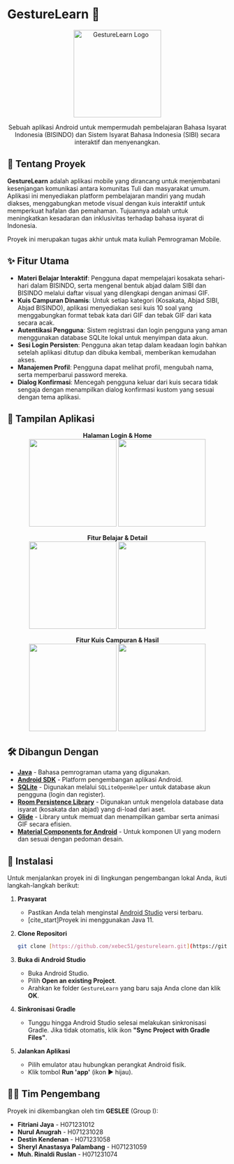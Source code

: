 # GestureLearn 🤟

<p align="center">
  <img src="https://user-images.githubusercontent.com/113186358/217277873-6785675e-c049-43c2-a4f6-86d1162af14e.png" alt="GestureLearn Logo" width="200"/>
</p>

<p align="center">
  Sebuah aplikasi Android untuk mempermudah pembelajaran Bahasa Isyarat Indonesia (BISINDO) dan Sistem Isyarat Bahasa Indonesia (SIBI) secara interaktif dan menyenangkan.
</p>

## 📝 Tentang Proyek

**GestureLearn** adalah aplikasi mobile yang dirancang untuk menjembatani kesenjangan komunikasi antara komunitas Tuli dan masyarakat umum. Aplikasi ini menyediakan platform pembelajaran mandiri yang mudah diakses, menggabungkan metode visual dengan kuis interaktif untuk memperkuat hafalan dan pemahaman. Tujuannya adalah untuk meningkatkan kesadaran dan inklusivitas terhadap bahasa isyarat di Indonesia.

Proyek ini merupakan tugas akhir untuk mata kuliah Pemrograman Mobile.

## ✨ Fitur Utama

- **Materi Belajar Interaktif**: Pengguna dapat mempelajari kosakata sehari-hari dalam BISINDO, serta mengenal bentuk abjad dalam SIBI dan BISINDO melalui daftar visual yang dilengkapi dengan animasi GIF.
- **Kuis Campuran Dinamis**: Untuk setiap kategori (Kosakata, Abjad SIBI, Abjad BISINDO), aplikasi menyediakan sesi kuis 10 soal yang menggabungkan format tebak kata dari GIF dan tebak GIF dari kata secara acak.
- **Autentikasi Pengguna**: Sistem registrasi dan login pengguna yang aman menggunakan database SQLite lokal untuk menyimpan data akun.
- **Sesi Login Persisten**: Pengguna akan tetap dalam keadaan login bahkan setelah aplikasi ditutup dan dibuka kembali, memberikan kemudahan akses.
- **Manajemen Profil**: Pengguna dapat melihat profil, mengubah nama, serta memperbarui password mereka.
- **Dialog Konfirmasi**: Mencegah pengguna keluar dari kuis secara tidak sengaja dengan menampilkan dialog konfirmasi kustom yang sesuai dengan tema aplikasi.

## 📱 Tampilan Aplikasi

<p align="center">
  <b>Halaman Login & Home</b><br>
  <img src="https://github.com/user-attachments/assets/51351113-e5d2-4357-a367-bd1c92a6c8e3" width="200">
  <img src="https://github.com/user-attachments/assets/05a4639d-230c-433b-814d-5825b399d8d6" width="200">
</p>
<p align="center">
  <b>Fitur Belajar & Detail</b><br>
  <img src="https://github.com/user-attachments/assets/136709d7-8373-455b-8016-1f3cc0c5e3d9" width="200">
  <img src="https://github.com/user-attachments/assets/8fa302cc-4976-4c74-a4f1-67e3ed6c496c" width="200">
</p>
<p align="center">
  <b>Fitur Kuis Campuran & Hasil</b><br>
  <img src="https://github.com/user-attachments/assets/26d400e2-89b4-4e2b-980b-48c9509ac893" width="200">
  <img src="https://github.com/user-attachments/assets/4041b6c8-5390-449e-99f6-3e6f98a3d53b" width="200">
</p>


## 🛠️ Dibangun Dengan

- **[Java](https://www.java.com/)** - Bahasa pemrograman utama yang digunakan.
- **[Android SDK](https://developer.android.com/studio)** - Platform pengembangan aplikasi Android.
- **[SQLite](https://www.sqlite.org/index.html)** - Digunakan melalui `SQLiteOpenHelper` untuk database akun pengguna (login dan register).
- **[Room Persistence Library](https://developer.android.com/training/data-storage/room)** - Digunakan untuk mengelola database data isyarat (kosakata dan abjad) yang di-load dari aset.
- **[Glide](https://github.com/bumptech/glide)** - Library untuk memuat dan menampilkan gambar serta animasi GIF secara efisien.
- **[Material Components for Android](https://github.com/material-components/material-components-android)** - Untuk komponen UI yang modern dan sesuai dengan pedoman desain.

## 🚀 Instalasi

Untuk menjalankan proyek ini di lingkungan pengembangan lokal Anda, ikuti langkah-langkah berikut:

1.  **Prasyarat**
    * Pastikan Anda telah menginstal [Android Studio](https://developer.android.com/studio) versi terbaru.
    * [cite_start]Proyek ini menggunakan Java 11.

2.  **Clone Repositori**
    ```sh
    git clone [https://github.com/xebec51/gesturelearn.git](https://github.com/xebec51/gesturelearn.git)
    ```

3.  **Buka di Android Studio**
    * Buka Android Studio.
    * Pilih **Open an existing Project**.
    * Arahkan ke folder `GestureLearn` yang baru saja Anda clone dan klik **OK**.

4.  **Sinkronisasi Gradle**
    * Tunggu hingga Android Studio selesai melakukan sinkronisasi Gradle. Jika tidak otomatis, klik ikon **"Sync Project with Gradle Files"**.

5.  **Jalankan Aplikasi**
    * Pilih emulator atau hubungkan perangkat Android fisik.
    * Klik tombol **Run 'app'** (ikon ▶ hijau).

## 🧑‍💻 Tim Pengembang

Proyek ini dikembangkan oleh tim **GESLEE** (Group I):

* **Fitriani Jaya** - H071231012 
* **Nurul Anugrah** - H071231028 
* **Destin Kendenan** - H071231058 
* **Sheryl Anastasya Palambang** - H071231059 
* **Muh. Rinaldi Ruslan** - H071231074